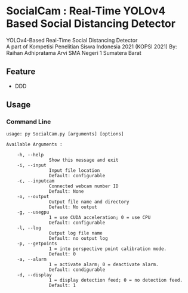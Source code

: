 # SocialCam : Real-Time YOLOv4 Based Social Distancing Detector
YOLOv4-Based Real-Time Social Distancing Detector
<br/> A part of Kompetisi Penelitian Siswa Indonesia 2021 (KOPSI 2021)
By: Raihan Adhipratama Arvi
SMA Negeri 1 Sumatera Barat

## Feature
* DDD

## Usage

### Command Line

	usage: py SocialCam.py [arguments] [options]

	Available Arguments :

		-h, --help
					Show this message and exit
		-i, --input
					Input file location
					Default: configurable
		-c, --inputcam
					Connected webcam number ID
					Default: None
		-o, --output
					Output file name and directory
					Default: No output
		-g, --usegpu
					1 = use CUDA acceleration; 0 = use CPU
					Default: configurable
		-l, --log
					Output log file name
					Default: no output log
		-p, --getpoints
					1 = into perspective point calibration mode.
					Default: 0
		-a, --alarm
					1 = activate alarm; 0 = deactivate alarm.
					Default: condigurable
		-d, --display
					1 = display detection feed; 0 = no detection feed.
					Default: 1

